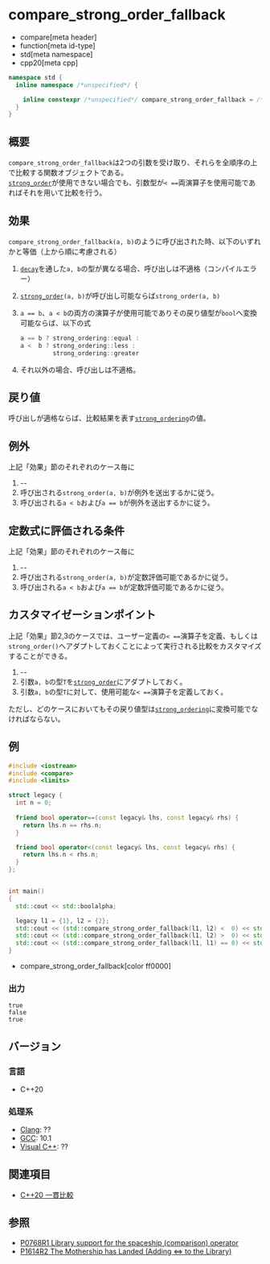 # compare_strong_order_fallback

* compare[meta header]
* function[meta id-type]
* std[meta namespace]
* cpp20[meta cpp]

```cpp
namespace std {
  inline namespace /*unspecified*/ {

    inline constexpr /*unspecified*/ compare_strong_order_fallback = /*unspecified*/;
  }
}
```

## 概要

`compare_strong_order_fallback`は2つの引数を受け取り、それらを全順序の上で比較する関数オブジェクトである。  
[`strong_order`](strong_order.md)が使用できない場合でも、引数型が`< ==`両演算子を使用可能であればそれを用いて比較を行う。


## 効果

`compare_strong_order_fallback(a, b)`のように呼び出された時、以下のいずれかと等価（上から順に考慮される）

1. [`decay`](/reference/type_traits/decay.md)を通した`a, b`の型が異なる場合、呼び出しは不適格（コンパイルエラー）

2. [`strong_order`](strong_order.md)`(a, b)`が呼び出し可能ならば`strong_order(a, b)`

3. `a == b`、`a < b`の両方の演算子が使用可能でありその戻り値型が`bool`へ変換可能ならば、以下の式
   ```cpp
   a == b ? strong_ordering::equal :
   a <  b ? strong_ordering::less :
            strong_ordering::greater
   ```

4. それ以外の場合、呼び出しは不適格。

## 戻り値

呼び出しが適格ならば、比較結果を表す[`strong_ordering`](strong_ordering.md)の値。


## 例外

上記「効果」節のそれぞれのケース毎に

1. --
2. 呼び出される`strong_order(a, b)`が例外を送出するかに従う。
3. 呼び出される`a < b`および`a == b`が例外を送出するかに従う。

## 定数式に評価される条件

上記「効果」節のそれぞれのケース毎に

1. --
2. 呼び出される`strong_order(a, b)`が定数評価可能であるかに従う。
3. 呼び出される`a < b`および`a == b`が定数評価可能であるかに従う。

## カスタマイゼーションポイント

上記「効果」節2,3のケースでは、ユーザー定義の`< ==`演算子を定義、もしくは`strong_order()`へアダプトしておくことによって実行される比較をカスタマイズすることができる。

1. --
2. 引数`a, b`の型`T`を[`strong_order`](strong_order.md)にアダプトしておく。
3. 引数`a, b`の型`T`に対して、使用可能な`< ==`演算子を定義しておく。

ただし、どのケースにおいてもその戻り値型は[`strong_ordering`](strong_ordering.md)に変換可能でなければならない。

## 例
```cpp example
#include <iostream>
#include <compare>
#include <limits>

struct legacy {
  int n = 0;
  
  friend bool operator==(const legacy& lhs, const legacy& rhs) {
    return lhs.n == rhs.n;
  }

  friend bool operator<(const legacy& lhs, const legacy& rhs) {
    return lhs.n < rhs.n;
  }
};


int main()
{
  std::cout << std::boolalpha;

  legacy l1 = {1}, l2 = {2};
  std::cout << (std::compare_strong_order_fallback(l1, l2) <  0) << std::endl;
  std::cout << (std::compare_strong_order_fallback(l1, l2) >  0) << std::endl;
  std::cout << (std::compare_strong_order_fallback(l1, l1) == 0) << std::endl;
}
```
* compare_strong_order_fallback[color ff0000]

### 出力
```
true
false
true
```

## バージョン
### 言語
- C++20

### 処理系
- [Clang](/implementation.md#clang): ??
- [GCC](/implementation.md#gcc): 10.1
- [Visual C++](/implementation.md#visual_cpp): ??

## 関連項目

- [C++20 一貫比較](/lang/cpp20/consistent_comparison.md)


## 参照

- [P0768R1 Library support for the spaceship (comparison) operator](http://wg21.link/p0768)
- [P1614R2 The Mothership has Landed (Adding <=> to the Library)](http://wg21.link/p1614)
